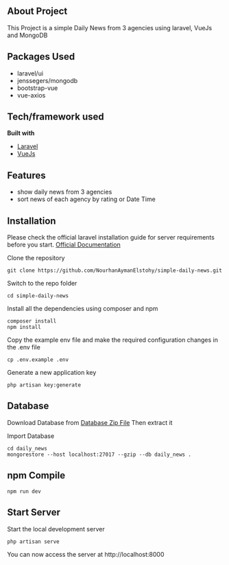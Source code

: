 ## About Project

This Project is a simple Daily News from 3 agencies using laravel, VueJs and MongoDB

## Packages Used

-   laravel/ui
-   jenssegers/mongodb
-   bootstrap-vue
-   vue-axios

## Tech/framework used

<b>Built with</b>

-   [Laravel](https://laravel.com)
-   [VueJs](https://cli.vuejs.org)

## Features

-   show daily news from 3 agencies
-   sort news of each agency by rating or Date Time

## Installation

Please check the official laravel installation guide for server requirements before you start. [Official Documentation](https://laravel.com/docs/7.x/installation#installation)

Clone the repository

```
git clone https://github.com/NourhanAymanElstohy/simple-daily-news.git
```

Switch to the repo folder

```
cd simple-daily-news
```

Install all the dependencies using composer and npm

```
composer install
npm install
```

Copy the example env file and make the required configuration changes in the .env file

```
cp .env.example .env
```

Generate a new application key

```
php artisan key:generate
```

## Database

Download Database from [Database Zip File](https://drive.google.com/file/d/1qiMrhcwnFEY6fZU_RpBV-a1OQHYZhbxb/view?usp=sharing) Then extract it

Import Database

```
cd daily_news
mongorestore --host localhost:27017 --gzip --db daily_news .
```

## npm Compile

```
npm run dev
```

## Start Server

Start the local development server

```
php artisan serve
```

You can now access the server at http://localhost:8000
